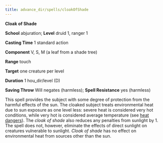 ```yaml
---
title: advance_dir/spells/cloakOfShade
---
```

 **Cloak of Shade**

**School** abjuration; **Level** druid 1, ranger 1

**Casting Time** 1 standard action

**Component** V, S, M (a leaf from a shade tree)

**Range** touch

**Target** one creature per level

**Duration** 1 hou_dir/level (D)

**Saving Throw** Will negates (harmless); **Spell Resistance** yes (harmless)

This spell provides the subject with some degree of protection from the harmful effects of the sun. The cloaked subject treats environmental heat due to sun exposure as one level less: severe heat is considered very hot conditions, while very hot is considered average temperature (see [heat dangers](../../environment#_heat-dangers)). The _cloak of shade_ also reduces any penalties from sunlight by 1. The spell does not, however, eliminate the effects of direct sunlight on creatures vulnerable to sunlight. _Cloak of shade_ has no effect on environmental heat from sources other than the sun.

